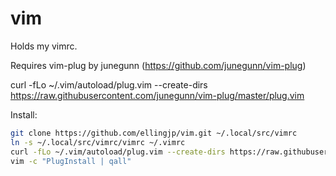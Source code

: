 vim
===

Holds my vimrc.

Requires vim-plug by junegunn (https://github.com/junegunn/vim-plug)

curl -fLo ~/.vim/autoload/plug.vim --create-dirs \
  https://raw.githubusercontent.com/junegunn/vim-plug/master/plug.vim

Install:

```bash
git clone https://github.com/ellingjp/vim.git ~/.local/src/vimrc
ln -s ~/.local/src/vimrc/vimrc ~/.vimrc
curl -fLo ~/.vim/autoload/plug.vim --create-dirs https://raw.githubusercontent.com/junegunn/vim-plug/master/plug.vim
vim -c "PlugInstall | qall"
```
